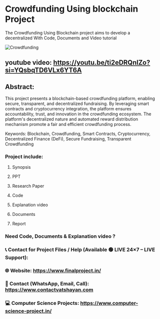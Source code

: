 # Crowdfunding Using blockchain Project
The Crowdfunding Using Blockchain project aims to develop a decentralized With Code, Documents and Video tutorial

![Crowdfunding](https://github.com/user-attachments/assets/51534791-8104-41fc-915f-ffb1ee9cd13b)

## youtube video: https://youtu.be/ti2eDRQnIZo?si=YQsbqTD6VLx6YT6A

## Abstract: 
This project presents a blockchain-based crowdfunding platform, enabling secure, transparent, and decentralized fundraising. By leveraging smart contracts and cryptocurrency integration, the platform ensures accountability, trust, and innovation in the crowdfunding ecosystem. The platform's decentralized nature and automated reward distribution mechanism promote a fair and efficient crowdfunding process.

Keywords: Blockchain, Crowdfunding, Smart Contracts, Cryptocurrency, Decentralized Finance (DeFi), Secure Fundraising, Transparent Crowdfunding

### Project include: 

1. Synopsis

2. PPT

3. Research Paper


4. Code

5. Explanation video

6. Documents

7. Report


### Need Code, Documents & Explanation video ? 

### 📞 Contact for Project Files / Help (Available 🟢 LIVE 24×7 – LIVE Support):

### 🌐 Website: https://www.finalproject.in/

### 📲 Contact (WhatsApp, Email, Call): https://www.contactvatshayan.com

### 💻 Computer Science Projects: https://www.computer-science-project.in/
